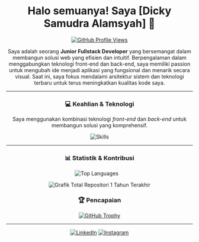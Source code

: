 <div align="center">
  
# Halo semuanya! Saya [Dicky Samudra Alamsyah] 👋

[![GitHub Profile Views](https://komarev.com/ghpvc/?username=dickysamudra09&label=Profile%20Views&color=0e75b6&style=flat)](https://github.com/dickysamudra09)

Saya adalah seorang **Junior Fullstack Developer** yang bersemangat dalam membangun solusi web yang efisien dan intuitif. Berpengalaman dalam menggabungkan teknologi front-end dan back-end, saya memiliki passion untuk mengubah ide menjadi aplikasi yang fungsional dan menarik secara visual. Saat ini, saya fokus mendalami arsitektur sistem dan teknologi terbaru untuk terus meningkatkan kualitas kode saya.

---

### 💻 Keahlian & Teknologi

Saya menggunakan kombinasi teknologi *front-end* dan *back-end* untuk membangun solusi yang komprehensif.

<p align="center">
  <img src="https://skillicons.dev/icons?i=html,css,js,react,nodejs,express,mongodb,php,python,django,ci,docker" alt="Skills" />
</p>

---

<div align="center">
  
  ### 📊 Statistik & Kontribusi

  <p align="center">
    <img src="https://github-readme-stats.vercel.app/api/top-langs/?username=dickysamudra09&layout=compact&theme=onedark&card_width=440&height=200" alt="Top Languages" />
    &nbsp;&nbsp;&nbsp;
  </p>

</div>

![Grafik Total Repositori 1 Tahun Terakhir](https://github-profile-summary-cards.vercel.app/api/cards/profile-details?username=dickysamudra09&hide_title=true&hide_rank=true&theme=default&period=annual)

### 🏆 Pencapaian

[![GitHub Trophy](https://github-profile-trophy.vercel.app/?username=dickysamudra09)](https://github.com/dickysamudra09)

---


<a href="https://www.linkedin.com/in/dicky-samudra-alamsyah/"><img src="https://img.shields.io/badge/LinkedIn-0077B5?style=for-the-badge&logo=linkedin&logoColor=white" alt="LinkedIn"></a>
<a href="https://www.instagram.com/dickya__/?igsh=M2lxc2Z0dDZkMHdv"><img src="https://img.shields.io/badge/Instagram-E4405F?style=for-the-badge&logo=instagram&logoColor=white" alt="Instagram"></a>

</div>

